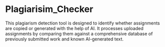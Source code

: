 # Plagiarisim_Checker
This plagiarism detection tool is designed to identify whether assignments are copied or generated with the help of AI. It processes uploaded assignments by comparing them against a comprehensive database of previously submitted work and known AI-generated text.
